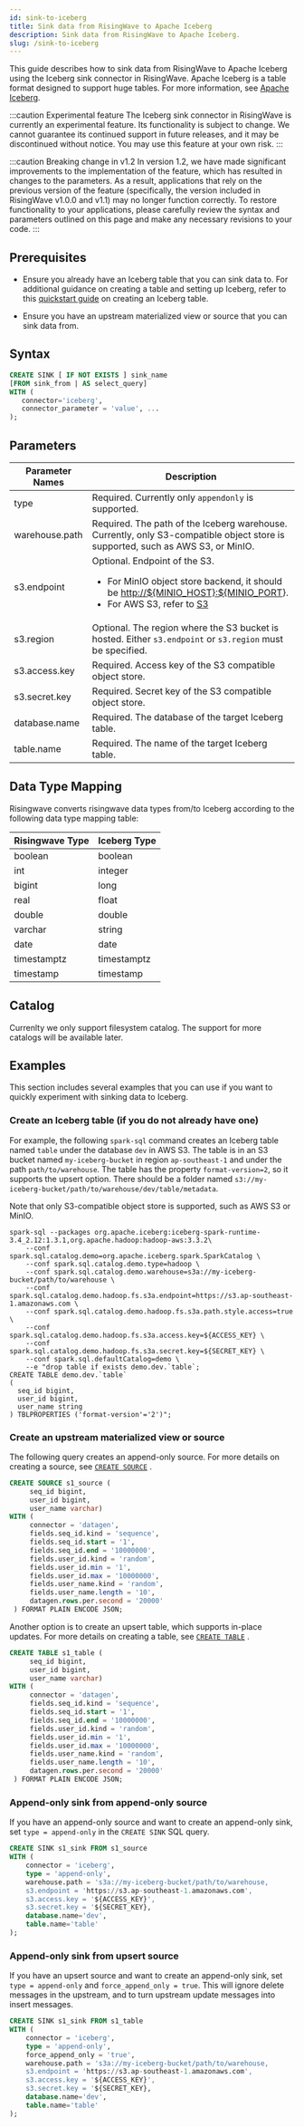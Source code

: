 ```yaml
---
id: sink-to-iceberg
title: Sink data from RisingWave to Apache Iceberg
description: Sink data from RisingWave to Apache Iceberg.
slug: /sink-to-iceberg
---
```

<head>
  <link rel="canonical" href="https://docs.risingwave.com/docs/current/sink-to-iceberg/" />
</head>

This guide describes how to sink data from RisingWave to Apache Iceberg using the Iceberg sink connector in RisingWave. Apache Iceberg is a table format designed to support huge tables. For more information, see [Apache Iceberg](https://iceberg.apache.org).

:::caution Experimental feature
The Iceberg sink connector in RisingWave is currently an experimental feature. Its functionality is subject to change. We cannot guarantee its continued support in future releases, and it may be discontinued without notice. You may use this feature at your own risk.
:::

:::caution Breaking change in v1.2
In version 1.2, we have made significant improvements to the implementation of the feature, which has resulted in changes to the parameters. As a result, applications that rely on the previous version of the feature (specifically, the version included in RisingWave v1.0.0 and v1.1) may no longer function correctly. To restore functionality to your applications, please carefully review the syntax and parameters outlined on this page and make any necessary revisions to your code.
:::

## Prerequisites

- Ensure you already have an Iceberg table that you can sink data to.
  For additional guidance on creating a table and setting up Iceberg, refer to this [quickstart guide](https://iceberg.apache.org/spark-quickstart/) on creating an Iceberg table.

- Ensure you have an upstream materialized view or source that you can sink data from.

## Syntax

```sql
CREATE SINK [ IF NOT EXISTS ] sink_name
[FROM sink_from | AS select_query]
WITH (
   connector='iceberg',
   connector_parameter = 'value', ...
);
```

## Parameters

| Parameter Names | Description |
| --------------- | ---------------------------------------------------------------------- |
| type            | Required. Currently only `appendonly` is supported. |
| warehouse.path  | Required. The path of the Iceberg warehouse. Currently, only S3-compatible object store is supported, such as AWS S3, or MinIO.|
| s3.endpoint     | Optional. Endpoint of the S3. <ul><li>For MinIO object store backend, it should be <http://${MINIO_HOST}:${MINIO_PORT>}. </li><li>For AWS S3, refer to [S3](https://docs.aws.amazon.com/general/latest/gr/s3.html) </li></ul> |
| s3.region       | Optional. The region where the S3 bucket is hosted. Either `s3.endpoint` or `s3.region` must be specified.|
| s3.access.key   | Required. Access key of the S3 compatible object store.|
| s3.secret.key   | Required. Secret key of the S3 compatible object store.|
| database.name   | Required. The database of the target Iceberg table.|
| table.name      | Required. The name of the target Iceberg table.|

## Data Type Mapping

Risingwave converts risingwave data types from/to Iceberg according to the following data type mapping table:

|Risingwave Type| Iceberg Type|
|---------------|-------------|
| boolean       | boolean     |
| int           | integer     |
| bigint        | long        |
| real          | float       |
| double        | double      |
| varchar       | string      |
| date          | date        |
| timestamptz   | timestamptz |
| timestamp     | timestamp   |

## Catalog

Currenlty we only support filesystem catalog. The support for more catalogs will be available later.

## Examples

This section includes several examples that you can use if you want to quickly experiment with sinking data to Iceberg.

### Create an Iceberg table (if you do not already have one)

For example, the following `spark-sql` command creates an Iceberg table named `table` under the database `dev` in AWS S3. The table is in an S3 bucket named `my-iceberg-bucket` in region `ap-southeast-1` and under the path `path/to/warehouse`. The table has the property `format-version=2`, so it supports the upsert option. There should be a folder named `s3://my-iceberg-bucket/path/to/warehouse/dev/table/metadata`.

Note that only S3-compatible object store is supported, such as AWS S3 or MinIO.

```terminal
spark-sql --packages org.apache.iceberg:iceberg-spark-runtime-3.4_2.12:1.3.1,org.apache.hadoop:hadoop-aws:3.3.2\
    --conf spark.sql.catalog.demo=org.apache.iceberg.spark.SparkCatalog \
    --conf spark.sql.catalog.demo.type=hadoop \
    --conf spark.sql.catalog.demo.warehouse=s3a://my-iceberg-bucket/path/to/warehouse \
    --conf spark.sql.catalog.demo.hadoop.fs.s3a.endpoint=https://s3.ap-southeast-1.amazonaws.com \
    --conf spark.sql.catalog.demo.hadoop.fs.s3a.path.style.access=true \
    --conf spark.sql.catalog.demo.hadoop.fs.s3a.access.key=${ACCESS_KEY} \
    --conf spark.sql.catalog.demo.hadoop.fs.s3a.secret.key=${SECRET_KEY} \
    --conf spark.sql.defaultCatalog=demo \
    --e "drop table if exists demo.dev.`table`;
CREATE TABLE demo.dev.`table`
(
  seq_id bigint, 
  user_id bigint,
  user_name string
) TBLPROPERTIES ('format-version'='2')";
```

### Create an upstream materialized view or source

The following query creates an append-only source. For more details on creating a source, see [`CREATE SOURCE`](/sql/commands/sql-create-source.md) .

```sql
CREATE SOURCE s1_source (
     seq_id bigint, 
     user_id bigint,
     user_name varchar)
WITH (                    
     connector = 'datagen',
     fields.seq_id.kind = 'sequence',
     fields.seq_id.start = '1',
     fields.seq_id.end = '10000000',
     fields.user_id.kind = 'random',
     fields.user_id.min = '1',
     fields.user_id.max = '10000000',
     fields.user_name.kind = 'random',
     fields.user_name.length = '10',
     datagen.rows.per.second = '20000'
 ) FORMAT PLAIN ENCODE JSON;
```

Another option is to create an upsert table, which supports in-place updates. For more details on creating a table, see [`CREATE TABLE`](/sql/commands/sql-create-table.md) .

```sql
CREATE TABLE s1_table (
     seq_id bigint, 
     user_id bigint,
     user_name varchar)
WITH (                    
     connector = 'datagen',
     fields.seq_id.kind = 'sequence',
     fields.seq_id.start = '1',
     fields.seq_id.end = '10000000',
     fields.user_id.kind = 'random',
     fields.user_id.min = '1',
     fields.user_id.max = '10000000',
     fields.user_name.kind = 'random',
     fields.user_name.length = '10',
     datagen.rows.per.second = '20000'
 ) FORMAT PLAIN ENCODE JSON;
```

### Append-only sink from append-only source

If you have an append-only source and want to create an append-only sink, set `type = append-only` in the `CREATE SINK` SQL query.

```sql
CREATE SINK s1_sink FROM s1_source
WITH (
    connector = 'iceberg',
    type = 'append-only',
    warehouse.path = 's3a://my-iceberg-bucket/path/to/warehouse,
    s3.endpoint = 'https://s3.ap-southeast-1.amazonaws.com',
    s3.access.key = '${ACCESS_KEY}',
    s3.secret.key = '${SECRET_KEY},
    database.name='dev',
    table.name='table'
);
```

### Append-only sink from upsert source

If you have an upsert source and want to create an append-only sink, set `type = append-only` and `force_append_only = true`. This will ignore delete messages in the upstream, and to turn upstream update messages into insert messages.

```sql
CREATE SINK s1_sink FROM s1_table
WITH (
    connector = 'iceberg',
    type = 'append-only',
    force_append_only = 'true',
    warehouse.path = 's3a://my-iceberg-bucket/path/to/warehouse,
    s3.endpoint = 'https://s3.ap-southeast-1.amazonaws.com',
    s3.access.key = '${ACCESS_KEY}',
    s3.secret.key = '${SECRET_KEY},
    database.name='dev',
    table.name='table'
);
```
